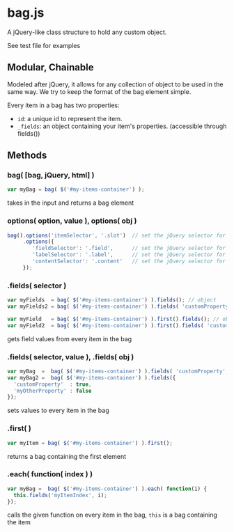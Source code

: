 bag.js
======

A jQuery-like class structure to hold any custom object.

See test file for examples


Modular, Chainable
------------------

Modeled after jQuery, it allows for any collection of object to be used in the same way.
We try to keep the format of the bag element simple.

Every item in a bag has two properties:
- `id`: a unique id to represent the item.
- `_fields`: an object containing your item's properties. (accessible through fields())



Methods
-------

### bag( [bag, jQuery, html]  )

```javascript
var myBag = bag( $('#my-items-container') );
```

takes in the input and returns a bag element

### options( option, value ), options( obj )
```javascript
bag().options('itemSelector', '.slot')  // set the jQuery selector for a single item
     .options({
        'fieldSelector': '.field',      // set the jQuery selector for an item's field
        'labelSelector': '.label',      // set the jQuery selector for a field's label
        'contentSelector': '.content'   // set the jQuery selector for a field's content
     }); 
```



### .fields( selector )

```javascript
var myFields  = bag( $('#my-items-container') ).fields(); // object
var myFields2 = bag( $('#my-items-container') ).fields( 'customProperty' ); // array

var myField   = bag( $('#my-items-container') ).first().fields(); // object
var myField2  = bag( $('#my-items-container') ).first().fields( 'customProperty' ); // string

```

gets field values from every item in the bag

### .fields( selector, value ), .fields( obj )

```javascript
var myBag  =  bag( $('#my-items-container') ).fields( 'customProperty', true );
var myBag2 =  bag( $('#my-items-container') ).fields({
  'customProperty'  : true,
  'myOtherProperty' : false
});
```

sets values to every item in the bag

### .first(  )

```javascript
var myItem = bag( $('#my-items-container') ).first();
```

returns a bag containing the first element

### .each( function( index ) )

```javascript
var myBag =  bag( $('#my-items-container') ).each( function(i) {
  this.fields('myItemIndex', i);
});
```

calls the given function on every item in the bag, `this` is a bag containing the item
